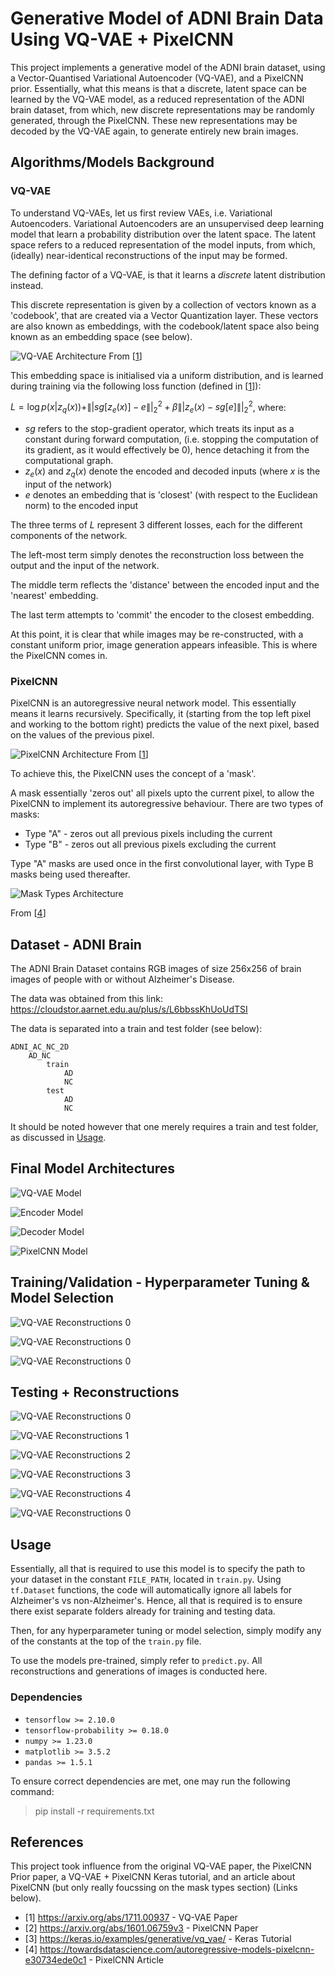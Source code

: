 # Generative Model of ADNI Brain Data Using VQ-VAE + PixelCNN

This project implements a generative model of the ADNI brain dataset, using a Vector-Quantised 
Variational Autoencoder (VQ-VAE), and a PixelCNN prior. Essentially, what this means is that a 
discrete, latent space can be learned by the VQ-VAE model, as a reduced representation of the ADNI 
brain dataset, from which, new discrete representations may be randomly generated, through the 
PixelCNN. These new representations may be decoded by the VQ-VAE again, to generate entirely new 
brain images.

## Algorithms/Models Background

### VQ-VAE

To understand VQ-VAEs, let us first review VAEs, i.e. Variational Autoencoders. Variational 
Autoencoders are an unsupervised deep learning model that learn a probability distribution over the 
latent space. The latent space refers to a reduced representation of the model inputs, from 
which, (ideally) near-identical reconstructions of the input may be formed.

The defining factor of a VQ-VAE, is that it learns a *discrete* latent distribution 
instead.

This discrete representation is given by a collection of vectors known as a 'codebook', that 
are created via a Vector Quantization layer. These vectors are also known as embeddings, with 
the codebook/latent space also being known as an embedding space (see below).

![VQ-VAE Architecture](ReducedResults/VQVAEArchitecture.PNG)
From [[1](#references)]

This embedding space is initialised via a uniform distribution, and is learned during training 
via the following loss function (defined in [[1](#references)]):

$L = \log p(x|z_q(x)) + \||sg[z_e(x)] - e\||_2^2+\beta\||z_e(x)-sg[e]\||_2^2$, where:

- $sg$ refers to the stop-gradient operator, which treats its input as a constant during forward 
  computation, (i.e. stopping the computation of its gradient, as it would effectively be 0), 
  hence detaching it from the computational graph.
- $z_e(x)$ and $z_q(x)$ denote the encoded and decoded inputs (where $x$ is the input of the 
  network)
- $e$ denotes an embedding that is 'closest' (with respect to the Euclidean norm) to the encoded 
  input

The three terms of $L$ represent $3$ different losses, each for the different components of the 
network.

The left-most term simply denotes the reconstruction loss between the output and the input of 
the network.

The middle term reflects the 'distance' between the encoded input and the 'nearest' embedding.

The last term attempts to 'commit' the encoder to the closest embedding.

At this point, it is clear that while images may be re-constructed, with a constant uniform 
prior, image generation appears infeasible. This is where the PixelCNN comes in.

### PixelCNN
PixelCNN is an autoregressive neural network model. This essentially means it learns recursively.
Specifically, it (starting from the top left pixel and working to the bottom right) predicts the 
value of the next pixel, based on the values of the previous pixel.

![PixelCNN Architecture](ReducedResults/PixelCNNArchitecture.PNG)
From [[1](#references)]

To achieve this, the PixelCNN uses the concept of a 'mask'.

A mask essentially 'zeros out' all pixels upto the current pixel, to allow the PixelCNN to 
implement its autoregressive behaviour. There are two types of masks:

- Type "A" - zeros out all previous pixels including the current
- Type "B" - zeros out all previous pixels excluding the current

Type "A" masks are used once in the first convolutional layer, with Type B masks being used 
thereafter.

![Mask Types Architecture](ReducedResults/maskTypes.png)

From [[4](#references)]

## Dataset - ADNI Brain

The ADNI Brain Dataset contains RGB images of size 256x256 of brain images of people with or 
without Alzheimer's Disease.

The data was obtained from this link: https://cloudstor.aarnet.edu.au/plus/s/L6bbssKhUoUdTSI

The data is separated into a train and test folder (see below):

```
ADNI_AC_NC_2D
    AD_NC
        train
            AD
            NC
        test
            AD
            NC
```

It should be noted however that one merely requires a train and test folder, as discussed in
[Usage](#usage).

## Final Model Architectures

![VQ-VAE Model](ReducedResults/vqvaeModel.png)

![Encoder Model](ReducedResults/encoderModel.png)

![Decoder Model](ReducedResults/decoderModel.png)

![PixelCNN Model](ReducedResults/pixelModel.png)

## Training/Validation - Hyperparameter Tuning & Model Selection

![VQ-VAE Reconstructions 0](ReducedResults/vqvae_total_losses.png)

![VQ-VAE Reconstructions 0](ReducedResults/quantisation_losses.png)

![VQ-VAE Reconstructions 0](ReducedResults/reconstruction_losses.png)

## Testing + Reconstructions

![VQ-VAE Reconstructions 0](ReducedResults/vq_vae_reconstructions_0.png)

![VQ-VAE Reconstructions 1](ReducedResults/vq_vae_reconstructions_1.png)

![VQ-VAE Reconstructions 2](ReducedResults/vq_vae_reconstructions_2.png)

![VQ-VAE Reconstructions 3](ReducedResults/vq_vae_reconstructions_3.png)

![VQ-VAE Reconstructions 4](ReducedResults/vq_vae_reconstructions_4.png)

![VQ-VAE Reconstructions 0](ReducedResults/SSIMResults.png)

## Usage

Essentially, all that is required to use this model is to specify the path to your dataset in 
the constant `FILE_PATH`, located in `train.py`. Using `tf.Dataset` functions, the code will 
automatically ignore all labels for Alzheimer's vs non-Alzheimer's. Hence, all that is required 
is to ensure there exist separate folders already for training and testing data.

Then, for any hyperparameter tuning or model selection, simply modify any of the constants at 
the top of the `train.py` file.

To use the models pre-trained, simply refer to `predict.py`. All reconstructions and generations 
of images is conducted here.

### Dependencies

- `tensorflow >= 2.10.0`
- `tensorflow-probability >= 0.18.0`
- `numpy >= 1.23.0`
- `matplotlib >= 3.5.2`
- `pandas >= 1.5.1`

To ensure correct dependencies are met, one may run the following command:

> pip install -r requirements.txt

## References
This project took influence from the original VQ-VAE paper, the PixelCNN Prior paper, a 
VQ-VAE + PixelCNN Keras tutorial, and an article about PixelCNN (but only really foucssing on 
the mask types section) (Links below).

- [1] https://arxiv.org/abs/1711.00937 - VQ-VAE Paper
- [2] https://arxiv.org/abs/1601.06759v3 - PixelCNN Paper
- [3] https://keras.io/examples/generative/vq_vae/ - Keras Tutorial
- [4] https://towardsdatascience.com/autoregressive-models-pixelcnn-e30734ede0c1 - PixelCNN Article
